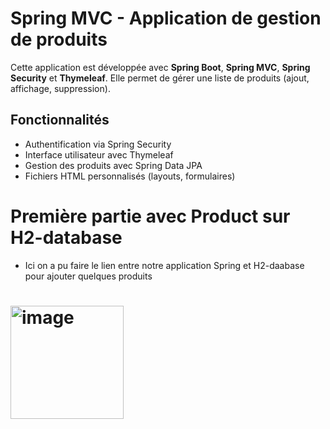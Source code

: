 # Spring MVC - Application de gestion de produits

Cette application est développée avec **Spring Boot**, **Spring MVC**, **Spring Security** et **Thymeleaf**. Elle permet de gérer une liste de produits (ajout, affichage, suppression).

## Fonctionnalités

- Authentification via Spring Security
-  Interface utilisateur avec Thymeleaf
-  Gestion des produits avec Spring Data JPA
-  Fichiers HTML personnalisés (layouts, formulaires)
# Première partie avec Product sur H2-database
- Ici on a pu faire le lien entre notre application Spring et H2-daabase pour ajouter quelques produits
# <img width="181" alt="image" src="https://github.com/user-attachments/assets/2d295154-54e4-43ac-bc59-2a880a7c5e8b" />
